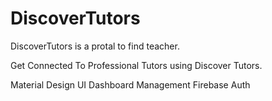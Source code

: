 # DiscoverTutors
DiscoverTutors is a protal to find teacher.

Get Connected To Professional Tutors using Discover Tutors.

Material Design UI
Dashboard Management
Firebase Auth
